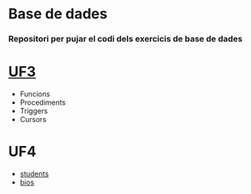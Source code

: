 # Base de dades

### Repositori per pujar el codi dels exercicis de base de dades
# [UF3](https://github.com/dromero4/Base-de-dades/tree/7f4247e86b6d1894903b54f5cd5c1253ea3760b8/UF3)
- Funcions
- Procediments
- Triggers
- Cursors

# UF4
- [students](https://github.com/dromero4/Base-de-dades/blob/a3d869d4dfbd7a57f23239ff0739b0aed1a71769/UF4/Exercici%201.md)
- [bios]()
